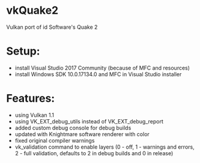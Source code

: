 # vkQuake2
Vulkan port of id Software's Quake 2

Setup:
===
- install Visual Studio 2017 Community (because of MFC and resources)
- install Windows SDK 10.0.17134.0 and MFC in Visual Studio installer

Features:
===
- using Vulkan 1.1
- using VK_EXT_debug_utils instead of VK_EXT_debug_report
- added custom debug console for debug builds
- updated with Knightmare software renderer with color
- fixed original compiler warnings
- vk_validation command to enable layers (0 - off, 1 - warnings and errors, 2 - full validation, defaults to 2 in debug builds and 0 in release)

